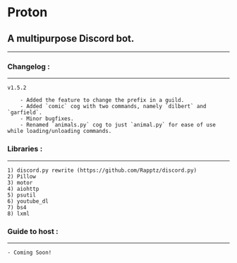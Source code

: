# Proton
## A multipurpose Discord bot.

---

### Changelog :
---
    v1.5.2

        - Added the feature to change the prefix in a guild.
        - Added `comic` cog with two commands, namely `dilbert` and `garfield`.
        - Minor bugfixes.
        - Renamed `animals.py` cog to just `animal.py` for ease of use while loading/unloading commands.

### Libraries :
---
    1) discord.py rewrite (https://github.com/Rapptz/discord.py)
    2) Pillow
    3) motor
    4) aiohttp
    5) psutil
    6) youtube_dl
    7) bs4
    8) lxml
    
### Guide to host :
---
    - Coming Soon!
